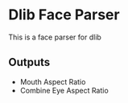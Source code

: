 # Dlib Face Parser

This is a face parser for dlib

## Outputs

- Mouth Aspect Ratio
- Combine Eye Aspect Ratio

